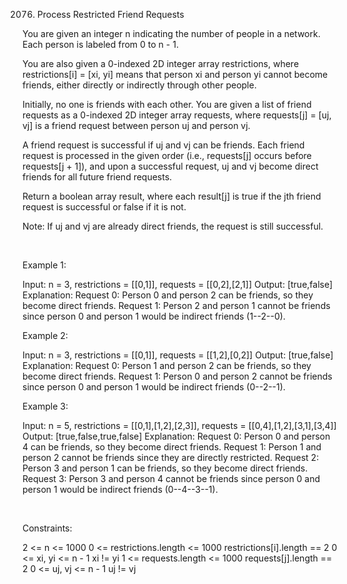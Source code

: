 2076. Process Restricted Friend Requests

You are given an integer n indicating the number of people in a network. Each person is labeled from 0 to n - 1.

You are also given a 0-indexed 2D integer array restrictions, where restrictions[i] = [xi, yi] means that person xi and person yi cannot become friends, either directly or indirectly through other people.

Initially, no one is friends with each other. You are given a list of friend requests as a 0-indexed 2D integer array requests, where requests[j] = [uj, vj] is a friend request between person uj and person vj.

A friend request is successful if uj and vj can be friends. Each friend request is processed in the given order (i.e., requests[j] occurs before requests[j + 1]), and upon a successful request, uj and vj become direct friends for all future friend requests.

Return a boolean array result, where each result[j] is true if the jth friend request is successful or false if it is not.

Note: If uj and vj are already direct friends, the request is still successful.

 

Example 1:

Input: n = 3, restrictions = [[0,1]], requests = [[0,2],[2,1]]
Output: [true,false]
Explanation:
Request 0: Person 0 and person 2 can be friends, so they become direct friends. 
Request 1: Person 2 and person 1 cannot be friends since person 0 and person 1 would be indirect friends (1--2--0).


Example 2:

Input: n = 3, restrictions = [[0,1]], requests = [[1,2],[0,2]]
Output: [true,false]
Explanation:
Request 0: Person 1 and person 2 can be friends, so they become direct friends.
Request 1: Person 0 and person 2 cannot be friends since person 0 and person 1 would be indirect friends (0--2--1).


Example 3:

Input: n = 5, restrictions = [[0,1],[1,2],[2,3]], requests = [[0,4],[1,2],[3,1],[3,4]]
Output: [true,false,true,false]
Explanation:
Request 0: Person 0 and person 4 can be friends, so they become direct friends.
Request 1: Person 1 and person 2 cannot be friends since they are directly restricted.
Request 2: Person 3 and person 1 can be friends, so they become direct friends.
Request 3: Person 3 and person 4 cannot be friends since person 0 and person 1 would be indirect friends (0--4--3--1).


 

Constraints:

2 <= n <= 1000
0 <= restrictions.length <= 1000
restrictions[i].length == 2
0 <= xi, yi <= n - 1
xi != yi
1 <= requests.length <= 1000
requests[j].length == 2
0 <= uj, vj <= n - 1
uj != vj